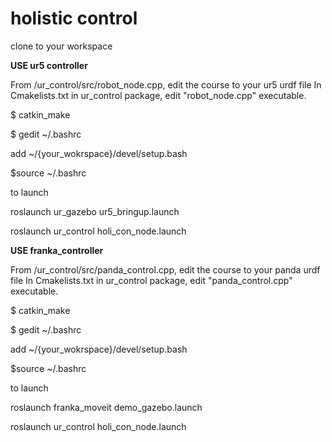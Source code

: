 # holistic control

clone to your workspace

**USE ur5 controller**

From /ur_control/src/robot_node.cpp, edit the course to your ur5 urdf file
In Cmakelists.txt in ur_control package,
edit "robot_node.cpp" executable.

$ catkin_make

$ gedit ~/.bashrc

add ~/{your_wokrspace}/devel/setup.bash

$source ~/.bashrc

to launch

roslaunch ur_gazebo ur5_bringup.launch

roslaunch ur_control holi_con_node.launch

**USE franka_controller**

From /ur_control/src/panda_control.cpp, edit the course to your panda urdf file
In Cmakelists.txt in ur_control package,
edit "panda_control.cpp" executable.

$ catkin_make

$ gedit ~/.bashrc

add ~/{your_wokrspace}/devel/setup.bash

$source ~/.bashrc

to launch

roslaunch franka_moveit demo_gazebo.launch

roslaunch ur_control holi_con_node.launch
